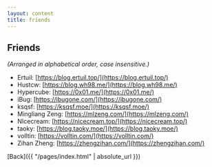```yaml
---
layout: content
title: friends
---
```


## Friends

_(Arranged in alphabetical order, case insensitive.)_

- Ertuil: [https://blog.ertuil.top/](https://blog.ertuil.top/)
- Hustcw: [https://blog.wh98.me/](https://blog.wh98.me/)
- Hypercube: [https://0x01.me/](https://0x01.me/)
- iBug: [https://ibugone.com/](https://ibugone.com/)
- ksqsf: [https://ksqsf.moe/](https://ksqsf.moe/)
- Mingliang Zeng: [https://mlzeng.com/](https://mlzeng.com/)
- NIcecream: [https://nicecream.top/](https://nicecream.top/)
- taoky: [https://blog.taoky.moe/](https://blog.taoky.moe/)
- volltin: [https://volltin.com/](https://volltin.com/)
- Zihan Zheng: [https://zhengzihan.com/](https://zhengzihan.com/)

[Back]({{ "/pages/index.html" | absolute_url }})
